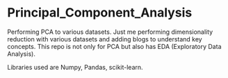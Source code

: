 # Principal_Component_Analysis

Performing PCA to various datasets. 
Just me performing dimensionality reduction with various datasets and adding blogs to understand key concepts.
This repo is not only for PCA but also has EDA (Exploratory Data Analysis).

Libraries used are Numpy, Pandas, scikit-learn.
